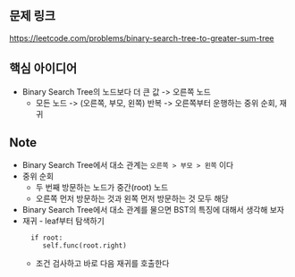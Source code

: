 ## 문제 링크
https://leetcode.com/problems/binary-search-tree-to-greater-sum-tree

## 핵심 아이디어
- Binary Search Tree의 노드보다 더 큰 값 -> 오른쪽 노드
  - 모든 노드 -> (오른쪽, 부모, 왼쪽) 반복 -> 오른쪽부터 운행하는 중위 순회, 재귀

## Note
- Binary Search Tree에서 대소 관계는 `오른쪽 > 부모 > 왼쪽` 이다
- 중위 순회
  - 두 번째 방문하는 노드가 중간(root) 노드
  - 오른쪽 먼저 방문하는 것과 왼쪽 먼저 방문하는 것 모두 해당
- Binary Search Tree에서 대소 관계를 물으면 BST의 특징에 대해서 생각해 보자
- 재귀 - leaf부터 탐색하기
  ```commandline
    if root:
       self.func(root.right)  
  ```
  - 조건 검사하고 바로 다음 재귀를 호출한다

